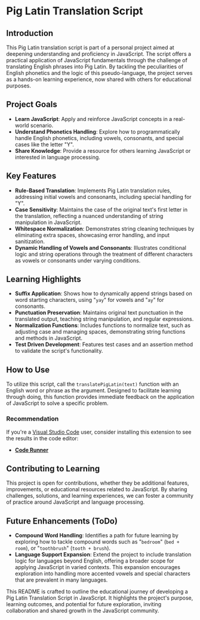 # Pig Latin Translation Script

## Introduction

This Pig Latin translation script is part of a personal project aimed at deepening understanding and proficiency in JavaScript. The script offers a practical application of JavaScript fundamentals through the challenge of translating English phrases into Pig Latin. By tackling the peculiarities of English phonetics and the logic of this pseudo-language, the project serves as a hands-on learning experience, now shared with others for educational purposes.

## Project Goals

- **Learn JavaScript**: Apply and reinforce JavaScript concepts in a real-world scenario.
- **Understand Phonetics Handling**: Explore how to programmatically handle English phonetics, including vowels, consonants, and special cases like the letter "Y".
- **Share Knowledge**: Provide a resource for others learning JavaScript or interested in language processing.

## Key Features

- **Rule-Based Translation**: Implements Pig Latin translation rules, addressing initial vowels and consonants, including special handling for "Y".
- **Case Sensitivity**: Maintains the case of the original text's first letter in the translation, reflecting a nuanced understanding of string manipulation in JavaScript.
- **Whitespace Normalization**: Demonstrates string cleaning techniques by eliminating extra spaces, showcasing error handling, and input sanitization.
- **Dynamic Handling of Vowels and Consonants**: Illustrates conditional logic and string operations through the treatment of different characters as vowels or consonants under varying conditions.

## Learning Highlights

- **Suffix Application**: Shows how to dynamically append strings based on word starting characters, using "`yay`" for vowels and "`ay`" for consonants.
- **Punctuation Preservation**: Maintains original text punctuation in the translated output, teaching string manipulation, and regular expressions.
- **Normalization Functions**: Includes functions to normalize text, such as adjusting case and managing spaces, demonstrating string functions and methods in JavaScript.
- **Test Driven Development**: Features test cases and an assertion method to validate the script's functionality.

## How to Use

To utilize this script, call the `translatePigLatin(text)` function with an English word or phrase as the argument. Designed to facilitate learning through doing, this function provides immediate feedback on the application of JavaScript to solve a specific problem.

### Recommendation

If you're a [Visual Studio Code](https://marketplace.visualstudio.com/vscode) user, consider installing this extension to see the results in the code editor:

- [**Code Runner**](https://marketplace.visualstudio.com/items?itemName=formulahendry.code-runner)

## Contributing to Learning

This project is open for contributions, whether they be additional features, improvements, or educational resources related to JavaScript. By sharing challenges, solutions, and learning experiences, we can foster a community of practice around JavaScript and language processing.

## Future Enhancements (ToDo)

- **Compound Word Handling**: Identifies a path for future learning by exploring how to tackle compound words such as "`bedroom`" (`bed + room`), or "`toothbrush`" (`tooth + brush`).
- **Language Support Expansion**: Extend the project to include translation logic for languages beyond English, offering a broader scope for applying JavaScript in varied contexts. This expansion encourages exploration into handling more accented vowels and special characters that are prevalent in many languages.

This README is crafted to outline the educational journey of developing a Pig Latin Translation Script in JavaScript. It highlights the project's purpose, learning outcomes, and potential for future exploration, inviting collaboration and shared growth in the JavaScript community.

